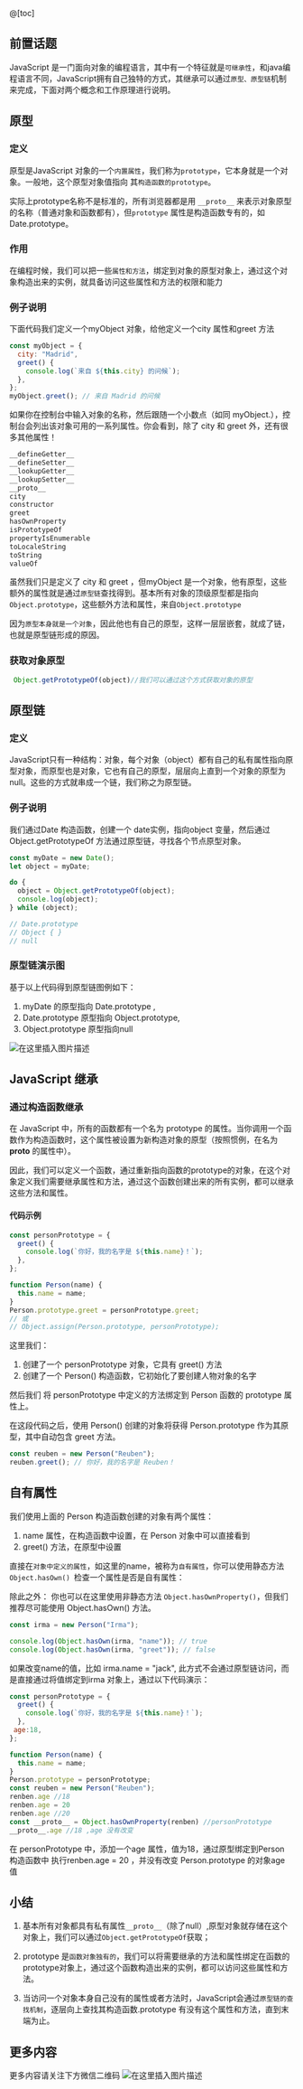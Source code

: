 ﻿@[toc]

## 前置话题
JavaScript 是一门面向对象的编程语言，其中有一个特征就是`可继承性`，和java编程语言不同，JavaScript拥有自己独特的方式，其继承可以通过`原型、原型链`机制来完成，下面对两个概念和工作原理进行说明。
## 原型
### 定义
原型是JavaScript 对象的一个`内置属性`，我们称为`prototype`，它本身就是一个对象。一般地，这个原型对象值指向 其`构造函数的prototype`。

实际上prototype名称不是标准的，所有浏览器都是用 `__proto__` 来表示对象原型的名称（普通对象和函数都有），但`prototype` 属性是构造函数专有的，如Date.prototype。
### 作用
在编程时候，我们可以把一些`属性和方法`，绑定到对象的原型对象上，通过这个对象构造出来的实例，就具备访问这些属性和方法的权限和能力

### 例子说明
下面代码我们定义一个myObject  对象，给他定义一个city 属性和greet 方法
```javascript
const myObject = {
  city: "Madrid",
  greet() {
    console.log(`来自 ${this.city} 的问候`);
  },
};
myObject.greet(); // 来自 Madrid 的问候
```
如果你在控制台中输入对象的名称，然后跟随一个小数点（如同 myObject.），控制台会列出该对象可用的一系列属性。你会看到，除了 city 和 greet 外，还有很多其他属性！

```javascript
__defineGetter__
__defineSetter__
__lookupGetter__
__lookupSetter__
__proto__
city
constructor
greet
hasOwnProperty
isPrototypeOf
propertyIsEnumerable
toLocaleString
toString
valueOf
```
虽然我们只是定义了 city 和 greet ，但myObject 是一个对象，他有原型，这些额外的属性就是通过`原型链`查找得到。基本所有对象的顶级原型都是指向`Object.prototype`，这些额外方法和属性，来自`Object.prototype`

因为`原型本身就是一个对象`，因此他也有自己的原型，这样一层层嵌套，就成了链，也就是原型链形成的原因。

### 获取对象原型

```javascript
 Object.getPrototypeOf(object)//我们可以通过这个方式获取对象的原型
```

## 原型链
### 定义
JavaScript只有一种结构：对象，每个对象（object）都有自己的私有属性指向原型对象，而原型也是对象，它也有自己的原型，层层向上直到一个对象的原型为null。这些的方式就串成一个链，我们称之为原型链。

### 例子说明
我们通过Date 构造函数，创建一个 date实例，指向object 变量，然后通过 Object.getPrototypeOf 方法通过原型链，寻找各个节点原型对象。
```javascript
const myDate = new Date();
let object = myDate;

do {
  object = Object.getPrototypeOf(object);
  console.log(object);
} while (object);

// Date.prototype
// Object { }
// null
```

### 原型链演示图
基于以上代码得到原型链图例如下：

 1. myDate 的原型指向 Date.prototype , 
 2. Date.prototype 原型指向 Object.prototype,
 3. Object.prototype 原型指向null

![在这里插入图片描述](https://img-blog.csdnimg.cn/direct/fba3f8d5d4644375afe5819369113362.png)

## JavaScript 继承

### 通过构造函数继承
在 JavaScript 中，所有的函数都有一个名为 prototype 的属性。当你调用一个函数作为构造函数时，这个属性被设置为新构造对象的原型（按照惯例，在名为 __proto__ 的属性中）。

因此，我们可以定义一个函数，通过重新指向函数的prototype的对象，在这个对象定义我们需要继承属性和方法，通过这个函数创建出来的所有实例，都可以继承这些方法和属性。

#### 代码示例

```javascript
const personPrototype = {
  greet() {
    console.log(`你好，我的名字是 ${this.name}！`);
  },
};

function Person(name) {
  this.name = name;
}
Person.prototype.greet = personPrototype.greet;
// 或
// Object.assign(Person.prototype, personPrototype);
```

这里我们：

 1. 创建了一个 personPrototype 对象，它具有 greet() 方法
 2. 创建了一个 Person() 构造函数，它初始化了要创建人物对象的名字

然后我们 将 personPrototype 中定义的方法绑定到 Person 函数的 prototype 属性上。

在这段代码之后，使用 Person() 创建的对象将获得 Person.prototype 作为其原型，其中自动包含 greet 方法。

```javascript
const reuben = new Person("Reuben");
reuben.greet(); // 你好，我的名字是 Reuben！
```
## 自有属性

我们使用上面的 Person 构造函数创建的对象有两个属性：

 1. name 属性，在构造函数中设置，在 Person 对象中可以直接看到
 2. greet() 方法，在原型中设置

直接在`对象中定义的属性`，如这里的name，被称为`自有属性`，你可以使用静态方法 `Object.hasOwn() `检查一个属性是否是自有属性：

除此之外：
你也可以在这里使用非静态方法 `Object.hasOwnProperty()`，但我们推荐尽可能使用 Object.hasOwn() 方法。
```javascript
const irma = new Person("Irma");

console.log(Object.hasOwn(irma, "name")); // true
console.log(Object.hasOwn(irma, "greet")); // false
```

如果改变name的值，比如 irma.name = "jack", 此方式不会通过原型链访问，而是直接通过将值绑定到irma 对象上，通过以下代码演示：

```javascript
const personPrototype = {
  greet() {
    console.log(`你好，我的名字是 ${this.name}！`);
  },
 age:18,
};

function Person(name) {
  this.name = name;
}
Person.prototype = personPrototype;
const reuben = new Person("Reuben");
renben.age //18
renben.age = 20 
renben.age //20 
const __proto__ = Object.hasOwnProperty(renben) //personPrototype 
__proto__.age //18 ,age 没有改变
```
在 personPrototype 中，添加一个age 属性，值为18，通过原型绑定到Person 构造函数中
执行renben.age = 20 ，并没有改变 Person.prototype 的对象age 值
## 小结

 1. 基本所有对象都具有私有属性`__proto__`（除了null）,原型对象就存储在这个对象上，我们可以通过`Object.getPrototypeOf`获取；
 2. prototype 是`函数对象独有的`，我们可以将需要继承的方法和属性绑定在函数的prototype对象上，通过这个函数构造出来的实例，都可以访问这些属性和方法。
 
 3. 当访问一个对象本身自己没有的属性或者方法时，JavaScript会通过`原型链的查找机制`，逐层向上查找其构造函数.prototype 有没有这个属性和方法，直到末端为止。
 

## 更多内容
更多内容请关注下方微信二维码
![在这里插入图片描述](https://img-blog.csdnimg.cn/direct/44c66e1a8ca64aa0a79726e3d7a7238d.jpeg#pic_center)

